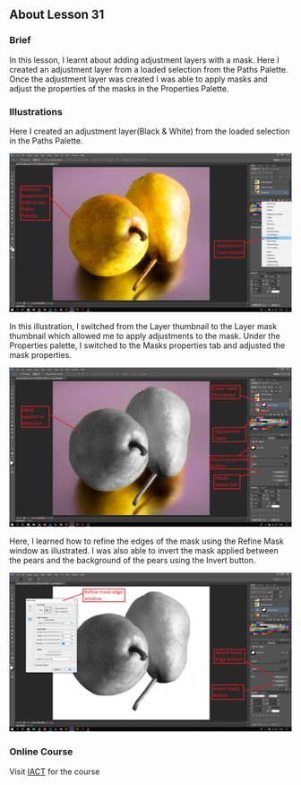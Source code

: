 ## About Lesson 31

### Brief
In this lesson, I learnt about adding adjustment layers with a mask. Here I created an adjustment layer from a loaded selection from the Paths Palette. Once the adjustment layer was created I was able to apply masks and adjust the properties of the masks in the Properties Palette.

### Illustrations
Here I created an adjustment layer(Black & White) from the loaded selection in the Paths Palette.

![Illustration Example](../assets/images/illustration47.png)

In this illustration, I switched from the Layer thumbnail to the Layer mask thumbnail which allowed me to apply adjustments to the mask. Under the Properties palette, I switched to the Masks properties tab and adjusted the mask properties.

![Illustration Example](../assets/images/illustration48.png)

Here, I learned how to refine the edges of the mask using the Refine Mask window as illustrated. I was also able to invert the mask applied between the pears and the background of the pears using the Invert button.

![Illustration Example](../assets/images/illustration49.png)

### Online Course
Visit [IACT](https://iact.ie) for the course